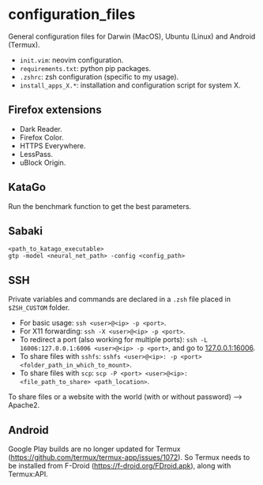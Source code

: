 # configuration_files

General configuration files for Darwin (MacOS), Ubuntu (Linux) and Android (Termux).

- `init.vim`: neovim configuration.
- `requirements.txt`: python pip packages.
- `.zshrc`: zsh configuration (specific to my usage).
- `install_apps_X.*`: installation and configuration script for system X.

## Firefox extensions

- Dark Reader.
- Firefox Color.
- HTTPS Everywhere.
- LessPass.
- uBlock Origin.

## KataGo

Run the benchmark function to get the best parameters.

## Sabaki

```shell
<path_to_katago_executable>
gtp -model <neural_net_path> -config <config_path>
```

## SSH

Private variables and commands are declared in a `.zsh` file placed in `$ZSH_CUSTOM` folder.

- For basic usage: `ssh <user>@<ip> -p <port>`.
- For X11 forwarding: `ssh -X <user>@<ip> -p <port>`.
- To redirect a port (also working for multiple ports): `ssh -L 16006:127.0.0.1:6006 <user>@<ip> -p <port>`, and go to [127.0.0.1:16006](127.0.0.1:16006).
- To share files with `sshfs`: `sshfs <user>@<ip>: -p <port> <folder_path_in_which_to_mount>`.
- To share files with `scp`: `scp -P <port> <user>@<ip>:<file_path_to_share> <path_location>`.

To share files or a website with the world (with or without password) --> Apache2.

## Android

Google Play builds are no longer updated for Termux (https://github.com/termux/termux-app/issues/1072).
So Termux needs to be installed from F-Droid (https://f-droid.org/FDroid.apk), along with Termux:API.
